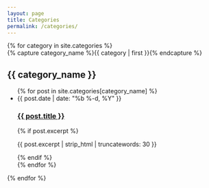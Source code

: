 ```yaml
---
layout: page
title: Categories
permalink: /categories/
---
```


<div class="categories-page">
  {% for category in site.categories %}
    <div class="category-group">
      {% capture category_name %}{{ category | first }}{% endcapture %}
      <h2 id="{{ category_name | slugize }}">{{ category_name }}</h2>
      <ul class="post-list">
        {% for post in site.categories[category_name] %}
          <li>
            <span class="post-meta">{{ post.date | date: "%b %-d, %Y" }}</span>
            <h3>
              <a class="post-link" href="{{ post.url | relative_url }}">{{ post.title }}</a>
            </h3>
            {% if post.excerpt %}
              <p class="excerpt">{{ post.excerpt | strip_html | truncatewords: 30 }}</p>
            {% endif %}
          </li>
        {% endfor %}
      </ul>
    </div>
  {% endfor %}
</div>
